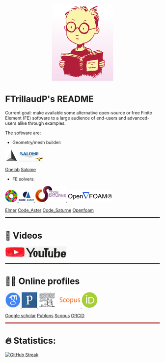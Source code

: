 <!--
- 🔭 currently working on ...
- 🌱 currently learning ...
- 💬 Ask me about ...
- 📫 How to reach me: ...
- ⚡ Fun fact: ...
-->

<div id="header" align="center">
  <img src="./Pictures/geek.png" width="200"/>
</div>

# FTrillaudP's README

Current goal: make available some alternative open-source or free Finite Element (FE) software to a large audience of end-users and advanced-users alike through examples.

The software are:

- Geometry/mesh builder:
<div align="left">
 <a href="https://onelab.info/" rel="onelab">
    <img src="./Pictures/gmsh.png" width="40">
 </a>
 <a href="https://www.salome-platform.org/" rel="salome">
    <img src="./Pictures/salome.png" width="80">
 </a>
</div>

[Onelab](https://onelab.info/)
[Salome](https://www.salome-platform.org/)

- FE solvers:
<div align="left">
 <a href="http://www.elmerfem.org/blog/" rel="elmer">
    <img src="./Pictures/elmer.jpeg" width="40">
 </a>
 <a href="https://www.code-aster.org/spip.php?rubrique2" rel="aster">
    <img src="./Pictures/aster.png" width="50">
 </a>
 <a href="https://www.code-saturne.org/cms/web/" rel="saturne">
    <img src="./Pictures/saturne.jpeg" width="100">
 </a>
 <a href="https://openfoam.org/" rel="openfoam">
    <img src="./Pictures/openfoam.png" width="150">
 </a>
</div>

[Elmer](http://www.elmerfem.org/blog/)
[Code_Aster](https://www.code-aster.org/spip.php?rubrique2)
[Code_Saturne](https://www.code-saturne.org/cms/web/)
[Openfoam](https://openfoam.org/)


<hr style="border:1.5px solid blue">

# 🎥 Videos

<div align="left">
 <a href="https://www.youtube.com/user/IINGENUNAM">
    <img src="./Pictures/youtube.jpeg" width="200">
 </a>
</div>


<hr style="border:1.5px solid green">

# 🧑‍🔬 Online profiles

<div align="left">
 <a href="https://scholar.google.com/citations?user=KK0VX34AAAAJ&hl=en" rel="googlescholar">
    <img src="./Pictures/googleScholar.png" width="50">
 </a>
 <a href="https://publons.com/wos-op/researcher/1699475/frederic-trillaud/" rel="publons">
    <img src="./Pictures/publons.png" width="50">
 </a>
 <a href="https://www.scopus.com/authid/detail.uri?authorId=55912971200" rel="scopus">
    <img src="./Pictures/scopus.png" width="138">
 </a>
 <a href="https://orcid.org/0000-0002-6964-5603" rel="Orcid">
    <img src="./Pictures/orcid.png" width="50">
 </a>
</div>

[Google scholar](https://scholar.google.com/citations?user=KK0VX34AAAAJ&hl=en)
[Publons](https://publons.com/wos-op/researcher/1699475/frederic-trillaud/)
[Scopus](https://www.scopus.com/authid/detail.uri?authorId=55912971200)
[ORCID](https://orcid.org/0000-0002-6964-5603)


<hr style="border:1.5px solid red">

# :fire: Statistics:

[![GitHub Streak](http://github-readme-streak-stats.herokuapp.com?user=your-github-username&theme=dark&background=000000)](https://git.io/streak-stats)
